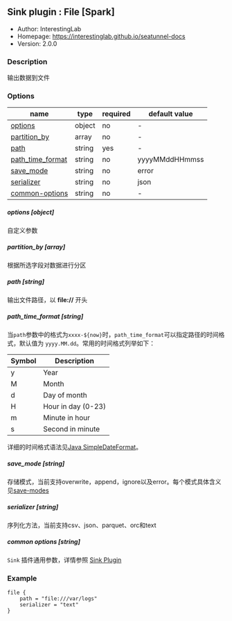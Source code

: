 ## Sink plugin : File [Spark]

* Author: InterestingLab
* Homepage: https://interestinglab.github.io/seatunnel-docs
* Version: 2.0.0

### Description

输出数据到文件

### Options

| name | type | required | default value |
| --- | --- | --- | --- |
| [options](#options-object) | object | no | - |
| [partition_by](#partition_by-array) | array | no | - |
| [path](#path-string) | string | yes | - |
| [path_time_format](#path_time_format-string) | string | no | yyyyMMddHHmmss |
| [save_mode](#save_mode-string) | string | no | error |
| [serializer](#serializer-string) | string | no | json |
| [common-options](#common-options-string)| string | no | - |

##### options [object]

自定义参数

##### partition_by [array]

根据所选字段对数据进行分区

##### path [string]

输出文件路径，以 **file://** 开头

##### path_time_format [string]

当`path`参数中的格式为`xxxx-${now}`时，`path_time_format`可以指定路径的时间格式，默认值为 `yyyy.MM.dd`。常用的时间格式列举如下：

| Symbol | Description |
| --- | --- |
| y | Year |
| M | Month |
| d | Day of month |
| H | Hour in day (0-23) |
| m | Minute in hour |
| s | Second in minute |

详细的时间格式语法见[Java SimpleDateFormat](https://docs.oracle.com/javase/tutorial/i18n/format/simpleDateFormat.html)。

##### save_mode [string]

存储模式，当前支持overwrite，append，ignore以及error。每个模式具体含义见[save-modes](http://spark.apache.org/docs/2.2.0/sql-programming-guide.html#save-modes)

##### serializer [string]

序列化方法，当前支持csv、json、parquet、orc和text

##### common options [string]

`Sink` 插件通用参数，详情参照 [Sink Plugin](/zh-cn/v2/spark/configuration/sink-plugins/)


### Example

```
file {
    path = "file:///var/logs"
    serializer = "text"
}
```
